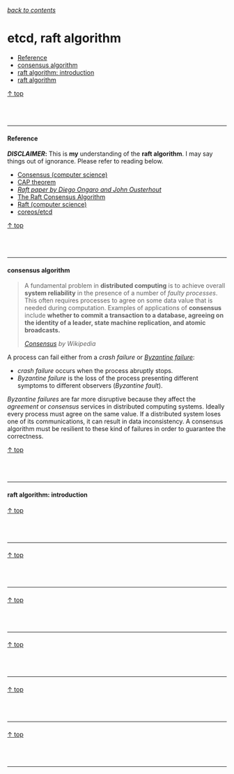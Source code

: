 [*back to contents*](https://github.com/gyuho/learn#contents)
<br>

# etcd, raft algorithm

- [Reference](#reference)
- [consensus algorithm](#consensus-algorithm)
- [raft algorithm: introduction](#raft-algorithm-introduction)
- [raft algorithm](#raft-algorithm)

[↑ top](#etcd-raft-algorithm)
<br><br><br><br>
<hr>









#### Reference

**_DISCLAIMER_:** This is **my** understanding of the **raft algorithm**.
I may say things out of ignorance. Please refer to reading below.

- [Consensus (computer science)](https://en.wikipedia.org/wiki/Consensus_(computer_science))
- [CAP theorem](https://en.wikipedia.org/wiki/CAP_theorem)
- [*Raft paper by Diego Ongaro and John Ousterhout*](http://ramcloud.stanford.edu/raft.pdf)
- [The Raft Consensus Algorithm](https://raft.github.io/)
- [Raft (computer science)](https://en.wikipedia.org/wiki/Raft_(computer_science))
- [coreos/etcd](https://github.com/coreos/etcd)

[↑ top](#etcd-raft-algorithm)
<br><br><br><br>
<hr>









#### consensus algorithm

> A fundamental problem in **distributed computing** is to achieve overall **system
> reliability** in the presence of a number of *faulty processes*. This often
> requires processes to agree on some data value that is needed during
> computation. Examples of applications of **consensus** include **whether to commit
> a transaction to a database, agreeing on the identity of a leader, state
> machine replication, and atomic broadcasts.**
>
> [*Consensus*](https://en.wikipedia.org/wiki/Consensus_(computer_science))
> *by Wikipedia*

A process can fail either from a *crash failure* or [*Byzantine
failure*](https://en.wikipedia.org/wiki/Byzantine_failure):
- *crash failure* occurs when the process abruptly stops.
- *Byzantine failure* is the loss of the process presenting different symptoms
  to different observers (*Byzantine fault*).

*Byzantine failures* are far more disruptive because they affect the
*agreement* or *consensus* services in distributed computing systems.
Ideally every process must agree on the same value. If a distributed system
loses one of its communications, it can result in data inconsistency.
A consensus algorithm must be resilient to these kind of failures in order
to guarantee the correctness.

[↑ top](#etcd-raft-algorithm)
<br><br><br><br>
<hr>









#### raft algorithm: introduction

[↑ top](#etcd-raft-algorithm)
<br><br><br><br>
<hr>










#### 

[↑ top](#etcd-raft-algorithm)
<br><br><br><br>
<hr>










#### 

[↑ top](#etcd-raft-algorithm)
<br><br><br><br>
<hr>










#### 

[↑ top](#etcd-raft-algorithm)
<br><br><br><br>
<hr>










#### 

[↑ top](#etcd-raft-algorithm)
<br><br><br><br>
<hr>










#### 

[↑ top](#etcd-raft-algorithm)
<br><br><br><br>
<hr>
